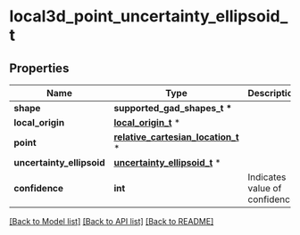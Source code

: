 # local3d_point_uncertainty_ellipsoid_t

## Properties
Name | Type | Description | Notes
------------ | ------------- | ------------- | -------------
**shape** | **supported_gad_shapes_t \*** |  | 
**local_origin** | [**local_origin_t**](local_origin.md) \* |  | 
**point** | [**relative_cartesian_location_t**](relative_cartesian_location.md) \* |  | 
**uncertainty_ellipsoid** | [**uncertainty_ellipsoid_t**](uncertainty_ellipsoid.md) \* |  | 
**confidence** | **int** | Indicates value of confidence. | 

[[Back to Model list]](../README.md#documentation-for-models) [[Back to API list]](../README.md#documentation-for-api-endpoints) [[Back to README]](../README.md)


